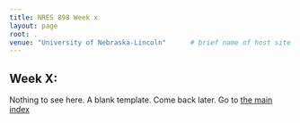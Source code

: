 ```yaml
---
title: NRES 898 Week x
layout: page
root: .
venue: "University of Nebraska-Lincoln"      # brief name of host site without address (e.g., "Euphoric State University")
---
```

## Week X:

Nothing to see here. A blank template. Come back later. Go to [the main index](index.html#schedule)